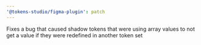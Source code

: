 ```yaml
---
'@tokens-studio/figma-plugin': patch
---
```


Fixes a bug that caused shadow tokens that were using array values to not get a value if they were redefined in another token set
